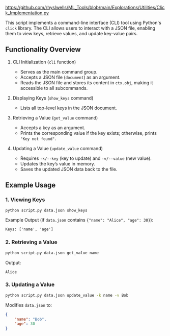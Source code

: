 https://github.com/rhyslwells/ML_Tools/blob/main/Explorations/Utilities/Click_Implementation.py

This script implements a command-line interface (CLI) tool using Python's `click` library. The CLI allows users to interact with a JSON file, enabling them to view keys, retrieve values, and update key-value pairs.

## Functionality Overview

1. CLI Initialization (`cli` function)
    - Serves as the main command group.
    - Accepts a JSON file (`document`) as an argument.
    - Reads the JSON file and stores its content in `ctx.obj`, making it accessible to all subcommands.

2. Displaying Keys (`show_keys` command)
    - Lists all top-level keys in the JSON document.

3. Retrieving a Value (`get_value` command)
    - Accepts a key as an argument.
    - Prints the corresponding value if the key exists; otherwise, prints `"Key not found"`.

4. Updating a Value (`update_value` command)
    - Requires `-k/--key` (key to update) and `-v/--value` (new value).
    - Updates the key’s value in memory.
    - Saves the updated JSON data back to the file.

## Example Usage

### 1. Viewing Keys

```sh
python script.py data.json show_keys
```

Example Output (if `data.json` contains `{"name": "Alice", "age": 30}`):

```
Keys: ['name', 'age']
```

### 2. Retrieving a Value

```sh
python script.py data.json get_value name
```

Output:

```
Alice
```

### 3. Updating a Value

```sh
python script.py data.json update_value -k name -v Bob
```

Modifies `data.json` to:

```json
{
    "name": "Bob",
    "age": 30
}
```

